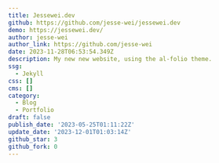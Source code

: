 ```yaml
---
title: Jessewei.dev
github: https://github.com/jesse-wei/jessewei.dev
demo: https://jessewei.dev/
author: jesse-wei
author_link: https://github.com/jesse-wei
date: 2023-11-28T06:53:54.349Z
description: My new new website, using the al-folio theme.
ssg:
  - Jekyll
css: []
cms: []
category:
  - Blog
  - Portfolio
draft: false
publish_date: '2023-05-25T01:11:22Z'
update_date: '2023-12-01T01:03:14Z'
github_star: 3
github_fork: 0
---
```

